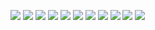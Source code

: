 
![](http://twitter.com/ls_pp/statuses/153115165045436418)
![](http://twitter.com/ls_pp/statuses/152950722298773505)
![](http://twitter.com/ls_pp/statuses/152940392587870208)
![](http://twitter.com/ls_pp/statuses/152579253513371648)
![](http://twitter.com/ls_pp/statuses/152333865917222913)
![](http://twitter.com/ls_pp/statuses/152332823578148864)
![](http://twitter.com/ls_pp/statuses/152332090095054848)
![](http://twitter.com/ls_pp/statuses/152278424428351488)
![](http://twitter.com/ls_pp/statuses/152278254001192960)
![](http://twitter.com/ls_pp/statuses/152219901082337281)
![](http://twitter.com/ls_pp/statuses/151084756883357697)

